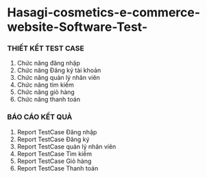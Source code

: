 # Hasagi-cosmetics-e-commerce-website-Software-Test-
### THIẾT KẾT TEST CASE
  1. Chức năng đăng nhập
  2. Chức năng Đăng ký tài khoản 
  3. Chức năng quản lý nhân viên
  4. Chức năng tìm kiếm	
  5. Chức năng giỏ hàng	
  6. Chức năng thanh toán	
### BÁO CÁO KẾT QUẢ
  1. Report TestCase Đăng nhập
  2. Report TestCase Đăng ký
  3. Report TestCase quản lý nhân viên	
  4. Report TestCase Tìm kiếm
  5. Report TestCase Giỏ hàng	
  6. Report TestCase Thanh toán

